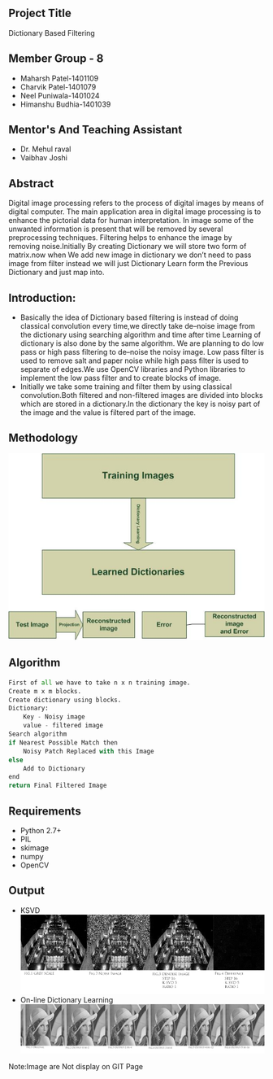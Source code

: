 
## Project Title
Dictionary Based Filtering

## Member Group - 8
- Maharsh Patel-1401109
- Charvik Patel-1401079
- Neel Puniwala-1401024
- Himanshu Budhia-1401039

## Mentor's And Teaching Assistant
- Dr. Mehul raval
- Vaibhav Joshi 


## Abstract
Digital image processing refers to the process of
digital images by means of digital computer. The main application
area in digital image processing is to enhance the pictorial data
for human interpretation. In image some of the unwanted information
is present that will be removed by several preprocessing
techniques. Filtering helps to enhance the image by removing
noise.Initially By creating Dictionary we will store two form of
matrix.now when We add new image in dictionary we don’t need
to pass image from filter instead we will just Dictionary Learn
form the Previous Dictionary and just map into.

## Introduction:
- Basically the idea of Dictionary based filtering is instead of doing classical convolution every time,we directly take de–noise image from the dictionary using searching algorithm and time after time Learning of dictionary is also done by the same algorithm. We are planning to do low pass or high pass filtering to de–noise the noisy image. Low pass filter is used to remove salt and paper noise while high pass filter is used to separate of edges.We use OpenCV libraries and Python libraries to implement the low pass filter and to create blocks of image.
- Initially we take some training and filter them by using classical convolution.Both filtered and non-filtered images are divided into blocks which are stored in a dictionary.In the dictionary the key is noisy part of the image and the value is filtered part of the image.


## Methodology
![Output](https://github.com/Charvik2020/Dictionary-based-filtering/blob/master/Report/Midterm%20Report/2.jpg)

## Algorithm
```python
First of all we have to take n x n training image.
Create m x m blocks.
Create dictionary using blocks.
Dictionary:
	Key - Noisy image
	value - filtered image
Search algorithm
if Nearest Possible Match then
	Noisy Patch Replaced with this Image
else
	Add to Dictionary
end
return Final Filtered Image
```


## Requirements
- Python 2.7+
- PIL
- skimage
- numpy
- OpenCV

## Output
- KSVD
![Output](https://github.com/Charvik2020/Dictionary-based-filtering/blob/master/output/KSVD.jpg)
- On-line Dictionary Learning
![Output](https://github.com/Charvik2020/Dictionary-based-filtering/blob/master/output/OnlineDictionaryLearning.jpg)



Note:Image are Not display on GIT Page 



